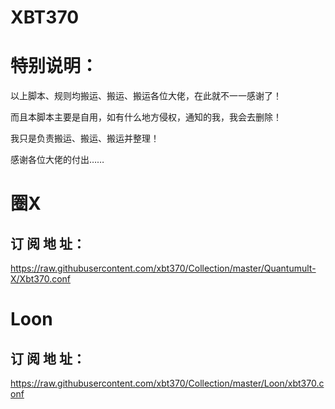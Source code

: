 # XBT370 

# 特别说明：

以上脚本、规则均搬运、搬运、搬运各位大佬，在此就不一一感谢了！

而且本脚本主要是自用，如有什么地方侵权，通知的我，我会去删除！

我只是负责搬运、搬运、搬运并整理！
 
感谢各位大佬的付出……

#  圈X

##      订 阅 地 址：
https://raw.githubusercontent.com/xbt370/Collection/master/Quantumult-X/Xbt370.conf

#  Loon

##      订 阅 地 址：
https://raw.githubusercontent.com/xbt370/Collection/master/Loon/xbt370.conf
